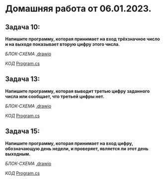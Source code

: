 # Домашняя работа от 06.01.2023.

## Задача 10:
**Напишите программу, которая принимает на вход трёхзначное число и на выходе показывает вторую цифру этого числа.**

*БЛОК-СХЕМА* [.drawio](ex060123_1/ex060123_1.drawio.png)

*КОД*  [Program.cs](ex060123_1\Program.cs)

## Задача 13:
**Напишите программу, которая выводит третью цифру заданного числа или сообщает, что третьей цифры нет.**

*БЛОК-СХЕМА* [.drawio](ex060123_2/ex060123_2.drawio.png)

*КОД*  [Program.cs](ex060123_2\Program.cs)

## Задача 15:
**Напишите программу, которая принимает на вход цифру, обозначающую день недели, и проверяет, является ли этот день выходным.**

*БЛОК-СХЕМА* [.drawio](ex060123_3/ex060123_3.drawio.png)

*КОД*  [Program.cs](ex060123_3\Program.cs)